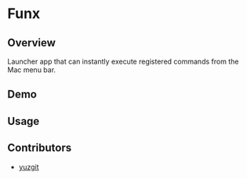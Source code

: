#  Funx
## Overview
Launcher app that can instantly execute registered commands from the Mac menu bar.

## Demo

## Usage

## Contributors
- [yuzgit](https://github.com/yuzgit)
